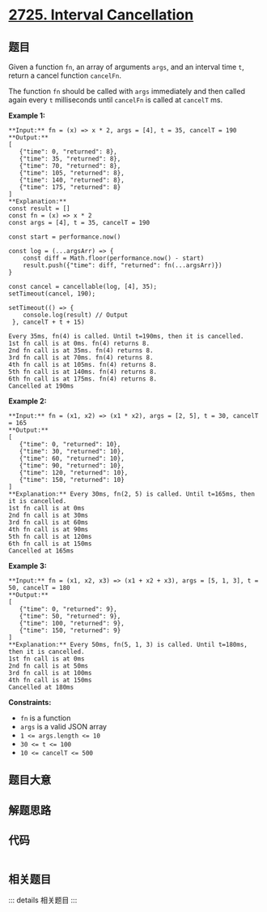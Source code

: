 # [2725. Interval Cancellation](https://leetcode.com/problems/interval-cancellation)

## 题目

Given a function `fn`, an array of arguments `args`, and an interval time `t`,
return a cancel function `cancelFn`.

The function `fn` should be called with `args` immediately and then called
again every `t` milliseconds until `cancelFn` is called at `cancelT` ms.



**Example 1:**

    
    
    **Input:** fn = (x) => x * 2, args = [4], t = 35, cancelT = 190
    **Output:** 
    [
       {"time": 0, "returned": 8},
       {"time": 35, "returned": 8},
       {"time": 70, "returned": 8},
       {"time": 105, "returned": 8},
       {"time": 140, "returned": 8},
       {"time": 175, "returned": 8}
    ]
    **Explanation:** 
    const result = []
    const fn = (x) => x * 2
    const args = [4], t = 35, cancelT = 190
    
    const start = performance.now()
    
    const log = (...argsArr) => {
        const diff = Math.floor(performance.now() - start)
        result.push({"time": diff, "returned": fn(...argsArr)})
    }
    
    const cancel = cancellable(log, [4], 35);
    setTimeout(cancel, 190);
    
    setTimeout(() => {
        console.log(result) // Output
     }, cancelT + t + 15)  
    
    Every 35ms, fn(4) is called. Until t=190ms, then it is cancelled.
    1st fn call is at 0ms. fn(4) returns 8.
    2nd fn call is at 35ms. fn(4) returns 8.
    3rd fn call is at 70ms. fn(4) returns 8.
    4th fn call is at 105ms. fn(4) returns 8.
    5th fn call is at 140ms. fn(4) returns 8.
    6th fn call is at 175ms. fn(4) returns 8.
    Cancelled at 190ms
    

**Example 2:**

    
    
    **Input:** fn = (x1, x2) => (x1 * x2), args = [2, 5], t = 30, cancelT = 165
    **Output:** 
    [
       {"time": 0, "returned": 10},
       {"time": 30, "returned": 10},
       {"time": 60, "returned": 10},
       {"time": 90, "returned": 10},
       {"time": 120, "returned": 10},
       {"time": 150, "returned": 10}
    ]
    **Explanation:** Every 30ms, fn(2, 5) is called. Until t=165ms, then it is cancelled.
    1st fn call is at 0ms 
    2nd fn call is at 30ms 
    3rd fn call is at 60ms 
    4th fn call is at 90ms 
    5th fn call is at 120ms 
    6th fn call is at 150ms
    Cancelled at 165ms
    

**Example 3:**

    
    
    **Input:** fn = (x1, x2, x3) => (x1 + x2 + x3), args = [5, 1, 3], t = 50, cancelT = 180
    **Output:** 
    [
       {"time": 0, "returned": 9},
       {"time": 50, "returned": 9},
       {"time": 100, "returned": 9},
       {"time": 150, "returned": 9}
    ]
    **Explanation:** Every 50ms, fn(5, 1, 3) is called. Until t=180ms, then it is cancelled. 
    1st fn call is at 0ms
    2nd fn call is at 50ms
    3rd fn call is at 100ms
    4th fn call is at 150ms
    Cancelled at 180ms
    



**Constraints:**

  * `fn` is a function
  * `args` is a valid JSON array
  * `1 <= args.length <= 10`
  * `30 <= t <= 100`
  * `10 <= cancelT <= 500`


## 题目大意

## 解题思路

## 代码

```javascript

```

## 相关题目

::: details 相关题目
:::
